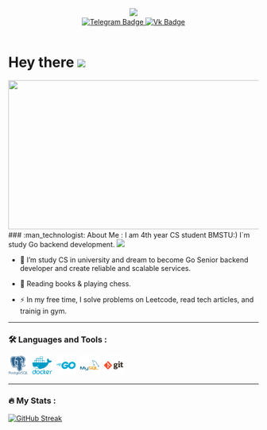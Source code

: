 <div id="header" align="center">
  <img src="https://media.giphy.com/media/nbpvCPsFLItHO/giphy.gif" width="300"/>
</div>
<div id="badges" align="center">
  <a href="https://t.me/Angstreminus">
    <img src="https://img.shields.io/badge/Telegram-blue?style=for-the-badge&logo=telegram&logoColor=white" alt="Telegram Badge"/>
  </a>
  <a href="https://vk.com/angstreminus">
    <img src="https://img.shields.io/badge/Vk-purple?style=for-the-badge&logo=Vk&logoColor=white" alt="Vk Badge"/>
  </a>
</div>
<div id="count" align="center">
  <img src="https://komarev.com/ghpvc/?username=Angstreminus&style=flat-square&color=blue" alt=""/>
</div>
<h1>
  Hey there
  <img src="https://media.giphy.com/media/hvRJCLFzcasrR4ia7z/giphy.gif" width="30px"/>
</h1>
<div align="center">
  <img src="https://media.giphy.com/media/dWesBcTLavkZuG35MI/giphy.gif" width="600" height="300"/>
</div>
### :man_technologist: About Me :
I am 4th year CS student BMSTU:)
I`m study Go backend development. <img src="https://media.giphy.com/media/WUlplcMpOCEmTGBtBW/giphy.gif" width="30">

- :telescope: I’m study CS in university and dream to become Go Senior backend developer and create reliable and scalable services.

- :seedling: Reading books & playing chess.

- :zap: In my free time, I solve problems on Leetcode, read tech articles, and trainig in gym.

---

### :hammer_and_wrench: Languages and Tools :
<div>
  <img src="https://github.com/devicons/devicon/blob/master/icons/postgresql/postgresql-plain-wordmark.svg" title="Postgres"  alt="Postgres" width="40" height="40"/>&nbsp;
  <img src="https://github.com/devicons/devicon/blob/master/icons/docker/docker-plain-wordmark.svg" title="Docker"  alt="Docker" width="40" height="40"/>&nbsp;
  <img src="https://github.com/devicons/devicon/blob/master/icons/go/go-original-wordmark.svg" title="Go"  alt="Go" width="40" height="40"/>&nbsp;
  <img src="https://github.com/devicons/devicon/blob/master/icons/mysql/mysql-original-wordmark.svg" title="MySQL"  alt="MySQL" width="40" height="40"/>&nbsp;
  <img src="https://github.com/devicons/devicon/blob/master/icons/git/git-original-wordmark.svg" title="Git" **alt="Git" width="40" height="40"/>
</div>


---

### :fire: My Stats :
[![GitHub Streak](http://github-readme-streak-stats.herokuapp.com?user=Angstreminus&theme=dark)](https://git.io/streak-stats)
